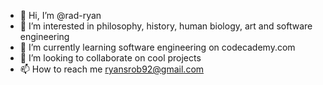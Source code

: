 - 👋 Hi, I’m @rad-ryan
- 👀 I’m interested in philosophy, history, human biology, art and software engineering
- 🌱 I’m currently learning software engineering on codecademy.com
- 💞️ I’m looking to collaborate on cool projects
- 📫 How to reach me ryansrob92@gmail.com

<!---
rad-ryan/rad-ryan is a ✨ special ✨ repository because its `README.md` (this file) appears on your GitHub profile.
You can click the Preview link to take a look at your changes.
--->
